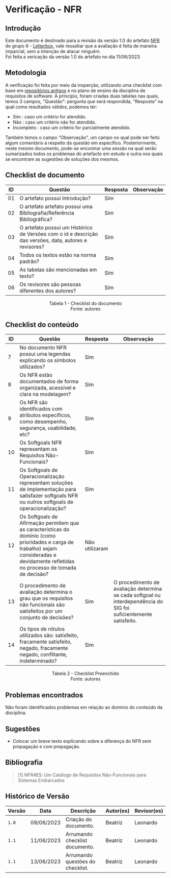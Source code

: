 # Verificação - NFR

## Introdução
Este documento é destinado para a revisão da versão 1.0 do artefato [NFR](https://requisitos-de-software.github.io/2023.1-Letterboxd/Modelagem/NFRFramework/) do grupo 6 - [Letterbox](https://github.com/Requisitos-de-Software/2023.1-Letterboxd), vale ressaltar que a avaliação é feita de maneira imparcial, sem a intenção de atacar ninguém. 
<br> Foi feita a vericação da versão 1.0 do artefato no dia 11/06/2023.

## Metodologia

A verificação foi feita por meio da insperção, utilizando uma checklist com base em [repositórios antigos](https://github.com/Requisitos-de-Software) e no plano de ensino da disciplina de requisitos de software. A principio, foram criadas duas tabelas nas quais, temos 3 campos, "Questão": pergunta que será respondida, "Resposta" na qual como resultados válidos, podemos ter: 

- Sim : caso um critério for atendido.
- Não : caso um critério não for atendido.
- Incompleto : caso um critério for parcialmente atendido.

Também temos o campo "Observação", um campo no qual pode ser feito algum comentário a respeito da questão em específico. Posteriormente, neste mesmo documento, pode-se encontrar uma sessão na qual serão sumarizados todos os problemas do artefacto em estudo e outra nos quais se encontram as sugestões de soluções dos mesmos.

## Checklist de documento
|ID|Questão|Resposta|Observação|
|-|-------|--------|----------|
|01|O artefato possui Introdução?                                                                                |    Sim    |          |
|02|O artefato artefato possui uma Bibliografia/Referência Bibliográfica?                                        |    Sim    |          |
|03|O artefato possui um Histórico de Versões com o id e descrição das versões, data, autores e revisores?       |    Sim    |          |
|04|Todos os textos estão na norma padrão?                                                                       |    Sim    |          |
|05|As tabelas são mencionadas em texto?                                                                         |    Sim    |          |
|06|Os revisores são pessoas diferentes dos autores?                                                             |    Sim    |          |
<p align="center"> Tabela 1 - Checklist do documento <br> Fonte: autores </p>

## Checklist do conteúdo
|ID|Questão|Resposta|Observação|
|-|-------|--------|----------|
| 7 |No documento NFR possui uma legendas explicando os símbolos utilizados?                                        |   Sim     |          |
| 8 |Os NFR estão documentados de forma organizada, acessível e clara na modelagem?                                 |   Sim     |          |
| 9 |Os NFR são identificados com atributos específicos, como desempenho, segurança, usabilidade, etc?              |   Sim     |          |
|10 |Os Softgoals NFR representam os Requisitos Não-Funcionais?                                                     |   Sim     |          |
|11 |Os Softgoals de Operacionalização representam soluções de implementação para satisfazer softgoals NFR ou outros softgoals de operacionalização? |   Sim     |  |
|12 |Os Softgoals de Afirmação permitem que as características do domínio (como prioridades e carga de trabalho) sejam consideradas e devidamente refletidas no processo de tomada de decisão?  |   Não utilizaram     |          |
|13 |O procedimento de avaliação determina o grau que os requisitos não funcionais são satisfeitos por um conjunto de decisões? | Sim | O procedimento de avaliação determina se cada softgoal ou interdependência do SIG foi suficientemente satisfeito. |  
|14| Os tipos de rótulos utilizados são: satisfeito, fracamente satisfeito, negado, fracamente negado, conflitante, indeterminado? |Sim| |

<p align="center"> Tabela 2 - Checklist Preenchido <br> Fonte: autores </p>

## Problemas encontrados

Não foram identificados problemas em relação ao domínio do conteúdo da disciplina.

## Sugestões

- Colocar um breve texto explicando sobre a diferença do NFR sem propagação e com propagação.

## Bibliografia
> [1] NFR4ES: Um Catálogo de Requisitos Não-Funcionais para Sistemas Embarcados

## Histórico de Versão

| Versão | Data          | Descrição                          | Autor(es)     |  Revisor(es)       |
| ------ | ------------- | ---------------------------------- | ------------- | ------------------ |
| `1.0`  | 09/06/2023    | Criação do documento.              |  Beatriz      | Leonardo |
| `1.1`  | 11/06/2023    | Arrumando checklist documento.     |  Beatriz      | Leonardo |
| `1.1`  | 13/06/2023    | Arrumando questões do checklist.   |  Beatriz      | Leonardo |
